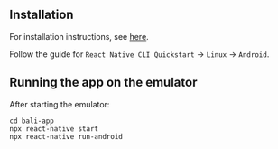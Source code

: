 ## Installation

For installation instructions, see [here](https://facebook.github.io/react-native/docs/getting-started).

Follow the guide for `React Native CLI Quickstart` → `Linux` → `Android`.

## Running the app on the emulator

After starting the emulator:

```shell
cd bali-app
npx react-native start
npx react-native run-android
```
